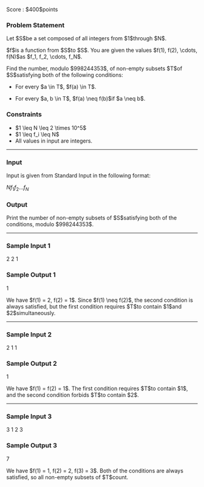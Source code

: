 
<div>

<span>

<span>

<p>
Score : $400$points
</p>

<div>

<section>

### **Problem Statement**

<p>
Let $S$be a set composed of all integers from $1$through $N$.
</p>

<p>
$f$is a function from $S$to $S$. You are given the values $f(1), f(2), \cdots, f(N)$as $f_1, f_2, \cdots, f_N$.
</p>

<p>
Find the number, modulo $998244353$, of non-empty subsets $T$of $S$satisfying both of the following conditions:
</p>

<ul>

<li>

<p>
For every $a \in T$, $f(a) \in T$.
</p>

</li>

<li>

<p>
For every $a, b \in T$, $f(a) \neq f(b)$if $a \neq b$.
</p>

</li>

</ul>

</section>

</div>

<div>

<section>

### **Constraints**

<ul>

<li>
$1 \leq N \leq 2 \times 10^5$
</li>

<li>
$1 \leq f_i \leq N$
</li>

<li>
All values in input are integers.
</li>

</ul>

</section>

</div>

---

<div>

<div>

<section>

### **Input**

<p>
Input is given from Standard Input in the following format:
</p>

<div>

$N$$f_1$$f_2$$\ldots$$f_N$
</div>

</section>

</div>

<div>

<section>

### **Output**

<p>
Print the number of non-empty subsets of $S$satisfying both of the conditions, modulo $998244353$.
</p>

</section>

</div>

</div>

---

<div>

<section>

### **Sample Input 1**

<div>

2
2 1

</div>

</section>

</div>

<div>

<section>

### **Sample Output 1**

<div>

1

</div>

<p>
We have $f(1) = 2, f(2) = 1$. Since $f(1) \neq f(2)$, the second condition is always satisfied, but the first condition requires $T$to contain $1$and $2$simultaneously.
</p>

</section>

</div>

---

<div>

<section>

### **Sample Input 2**

<div>

2
1 1

</div>

</section>

</div>

<div>

<section>

### **Sample Output 2**

<div>

1

</div>

<p>
We have $f(1) = f(2) = 1$. The first condition requires $T$to contain $1$, and the second condition forbids $T$to contain $2$.
</p>

</section>

</div>

---

<div>

<section>

### **Sample Input 3**

<div>

3
1 2 3

</div>

</section>

</div>

<div>

<section>

### **Sample Output 3**

<div>

7

</div>

<p>
We have $f(1) = 1, f(2) = 2, f(3) = 3$. Both of the conditions are always satisfied, so all non-empty subsets of $T$count.
</p>

</section>

</div>

</span>

</span>

</div>
